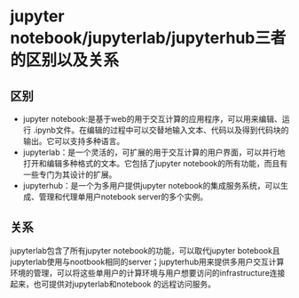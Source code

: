 # jupyter notebook/jupyterlab/jupyterhub三者的区别以及关系
## 区别
 - jupyter notebook:是基于web的用于交互计算的应用程序，可以用来编辑、运行 .ipynb文件。在编辑的过程中可以交替地输入文本、代码以及得到代码块的输出。它可以支持多种语言。
 - jupyterlab：是一个灵活的，可扩展的用于交互计算的用户界面，可以并行地打开和编辑多种格式的文本。它包括了jupyter notebook的所有功能，而且有一些专门为其设计的扩展。
 - jupyterhub：是一个为多用户提供jupyter notebook的集成服务系统，可以生成、管理和代理单用户notebook server的多个实例。

##  关系
jupyterlab包含了所有jupyter notebook的功能，可以取代jupyter botebook且jupyterlab使用与nootbook相同的server；jupyterhub用来提供多用户交互计算环境的管理，可以将这些单用户的计算环境与用户想要访问的infrastructure连接起来，也可提供对jupyterlab和notebook 的远程访问服务。